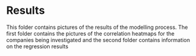 # Results
This folder contains pictures of the results of the modelling process. The first folder contains the pictures of the correlation heatmaps for the companies being investigated and the second folder contains information on the regression results
